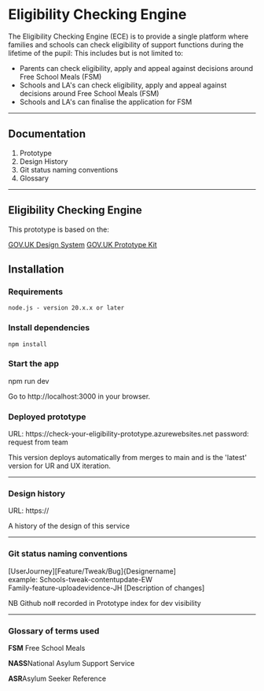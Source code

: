 <h1>Eligibility Checking Engine</h1>

The Eligibility Checking Engine (ECE) is to provide a single platform where families and schools can check eligibility of support functions during the lifetime of the pupil: 
This includes but is not limited to:
- Parents can check eligibility, apply and appeal against decisions around Free School Meals (FSM)
- Schools and LA's can check eligibility, apply and appeal against decisions around Free School Meals (FSM)
- Schools and LA's can finalise the application for FSM

---------------------------------------------------------------------------------

<h2>Documentation</h2>
<ol>
  <li>
    Prototype 
  </li>
   <li>
    Design History
  </li>
  <li>
    Git status naming conventions
  </li>
  <li>
    Glossary
  </li>
</ol>

---------------------------------------------------------------------------------

<h2>Eligibility Checking Engine</h2>
This prototype is based on the:

<a href="https://design-system.service.gov.uk/components/">GOV.UK Design System</a>
<a href="https://design-system.service.gov.uk/components/">GOV.UK Prototype Kit</a>

<h2>Installation</h2>

<h3>Requirements</h3>
<code>node.js - version 20.x.x or later</code>

<h3>Install dependencies</h3>
<code>npm install</code>

<h3>Start the app</h3>
npm run dev

Go to http://localhost:3000 in your browser.

<h3>Deployed prototype</h3>
URL: https://check-your-eligibility-prototype.azurewebsites.net
password: request from team

This version deploys automatically from merges to main and is the 'latest' version for UR and UX iteration.

---------------------------------------------------------------------------------

<h3>Design history</h3>
URL: https:// 

A history of the design of this service

---------------------------------------------------------------------------------
<h3>Git status naming conventions</h3>

[UserJourney][Feature/Tweak/Bug]{Designername]
<br>
example: 
Schools-tweak-contentupdate-EW
<br>Family-feature-uploadevidence-JH
[Description of changes]

NB Github no# recorded in Prototype index for dev visibility

---------------------------------------------------------------------------------

<h3>Glossary of terms used</h3>

<p><b>FSM</b> Free School Meals</p>
<p><b>NASS</b>National Asylum Support Service</p>
<p><b>ASR</b>Asylum Seeker Reference</p>

